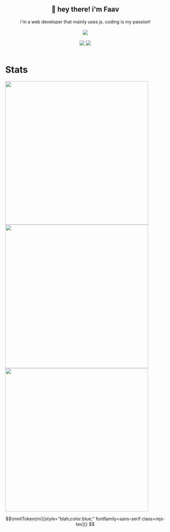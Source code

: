 <h2 align="center">👋 hey there! i'm Faav</h2>
<p align="center">i'm a web developer that mainly uses js. coding is my passion!<br><br>
<img src="https://user-images.githubusercontent.com/52789876/117721319-b8a1c480-b1ad-11eb-9117-d523028f4ea2.png" /><br><br>
  <img src="https://gpvc.arturio.dev/withdrew" />
  <img src="https://img.shields.io/github/followers/bribes.svg?style=social&label=Follow&maxAge=2592000" /><br><br>
</p>
<h1>Stats</h1>
<img width=450 src="https://github-readme-stats.vercel.app/api?username=bribes&show_icons=true&locale=en&theme=gotham" /><br>
<img width=450 src="https://github-readme-streak-stats.herokuapp.com/?user=bribes&theme=gotham" /><br>
<img width=450 src="https://github-readme-stats.vercel.app/api/top-langs?username=bribes&layout=compact&theme=gotham" />

```math
\mmlToken{mi}[style="blah;color:blue;" fontfamily=sans-serif class=mjx-tex]{}
